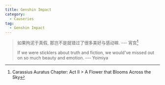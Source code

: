 ```yaml
---
title: Genshin Impact
category:
  - Causeries
tag:
  - Genshin Impact
---
```


> 如果拘泥于真假, 那岂不是就错过了很多美好与感动嘛. --- 宵宫[^1]
>
> If we were sticklers about truth and fiction, we would've missed out on so much beauty and emotion. --- Yoimiya

[^1]: Carassius Auratus Chapter: Act II > A Flower that Blooms Across the Sky
